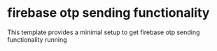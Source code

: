 # firebase otp sending functionality

This template provides a minimal setup to get firebase otp sending functionality running
